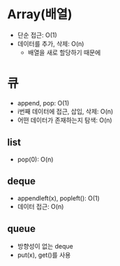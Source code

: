 # Array(배열)

- 단순 접근: O(1)
- 데이터를 추가, 삭제: O(n)
  - 배열을 새로 할당하기 때문에

# 큐

- append, pop: O(1)
- i번째 데이터에 접근, 삽입, 삭제: O(n)
- 어떤 데이터가 존재하는지 탐색: O(n)

## list

- pop(0): O(n)

## deque

- appendleft(x), popleft(): O(1)
- 데이터 접근: O(n)

## queue

- 방향성이 없는 deque
- put(x), get()를 사용
